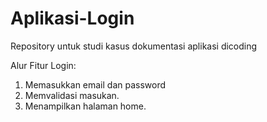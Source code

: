 # Aplikasi-Login
Repository untuk studi kasus dokumentasi aplikasi dicoding

Alur Fitur Login:
1. Memasukkan email dan password
2. Memvalidasi masukan.
3. Menampilkan halaman home.
